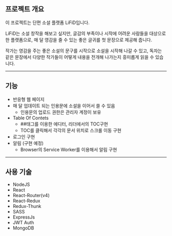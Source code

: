 <h2> 프로젝트 개요 </h2>
이 프로젝트는 단편 소설 플랫폼 LiFiD입니다.

LiFiD는 소설 창작을 해보고 싶지만, 글감의 부족이나 시작에 어려운 사람들을 대상으로 한 플랫폼으로, 매 달 영감을 줄 수 있는 좋은 글귀를 첫 문장으로 제공해 줍니다. 

작가는 영감을 주는 좋은 소설의 문구를 시작으로 소설을 시작해 나갈 수 있고, 독자는 같은 문장에서 다양한 작가들이 어떻게 내용을 전개해 나가는지 흥미롭게 읽을 수 있습니다.

<hr>

<h2>기능</h2>

* 반응형 웹 페이지
* 매 달 업데이트 되는 인용문에 소설을 이어서 쓸 수 있음
  * 인용문의 업로드 권한은 관리자 계정이 보유
* Table Of Contets
  * ##태그를 이용한 에디터, 리더에서의 TOC구현
  * TOC를 클릭해서 각각의 문서 위치로 스크롤 이동 구현
* 로그인 구현
* 알림 (구현 예정)
  * Browser의 Service Worker를 이용해서 알림 구현

<hr>

<h2>사용 기술</h2>

* NodeJS
* React
* React-Router(v4)
* React-Redux
* Redux-Thunk
* SASS
* ExpressJs
* JWT Auth
* MongoDB
